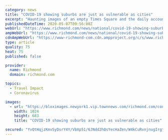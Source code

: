 ```yaml
---
category: news
title: "COVID-19 showing suburbs are just as vulnerable as cities"
excerpt: "Haunting images of an empty Times Square and the daily accounting of hundreds of fatalities in New York City have reinforced the idea of the coronavirus"
publishedDateTime: 2020-05-07T09:56:00Z
webUrl: "https://www.richmond.com/news/national/covid-19-showing-suburbs-are-just-as-vulnerable-as-cities/article_8826521d-5ef5-54d6-a54a-3ad661d2ebb1.html"
ampWebUrl: "https://www.richmond.com/news/national/covid-19-showing-suburbs-are-just-as-vulnerable-as-cities/article_8826521d-5ef5-54d6-a54a-3ad661d2ebb1.amp.html"
cdnAmpWebUrl: "https://www-richmond-com.cdn.ampproject.org/c/s/www.richmond.com/news/national/covid-19-showing-suburbs-are-just-as-vulnerable-as-cities/article_8826521d-5ef5-54d6-a54a-3ad661d2ebb1.amp.html"
type: article
quality: 75
heat: 75
published: false

provider:
  name: Richmond
  domain: richmond.com

topics:
  - Travel Impact
  - Coronavirus

images:
  - url: "https://bloximages.newyork1.vip.townnews.com/richmond.com/content/tncms/assets/v3/editorial/e/85/e858d7e4-cf7a-5aee-a993-2d13351f83ac/5ea98f7dcf1f9.image.jpg?resize=1024%2C683"
    width: 1024
    height: 683
    title: "COVID-19 showing suburbs are just as vulnerable as cities"

secured: "YvQtHqjzKmvSyDsrY4Y/VbXp51/6JNdd2hQsYecHaZen/W4kCuRvnjnugIrgtoYlHrPhGaBBukDvnWFhs1n4I5mIME0/u4pU/JGPONYl1aXHialQOp73RS8OukFOxYyICZB+C5mkkM4BMmFo7eQCzoXcLJAhqTpDPsy0oGQGJRcBS+oOMyx+enKZxNY3Z0C1vjWIE5dzWM5lVYX14aL/I/rzLuMnNb8Q5HRvdCv0cYL+O7KdwFiOsbfu1dXe5NdOAp0ceHhwXrmXOQPeRVlGfd7PZvFadtWC3l0m1lUZjDIzsov+VQzAbnvSa7/Leac/;8gmXZfpsXF3KbEzrEkap6g=="
---
```


